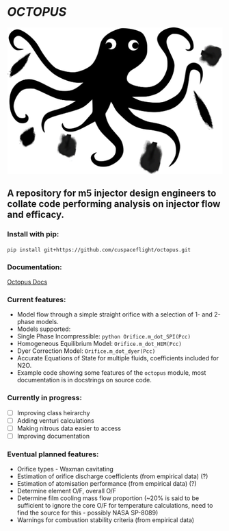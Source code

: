 # ***OCTOPUS***

<img src="img/logo.png" alt="logo" width="600"/>

## A repository for m5 injector design engineers to collate code performing analysis on injector flow and efficacy.

### Install with pip:
`pip install git+https://github.com/cuspaceflight/octopus.git`

### Documentation:
[Octopus Docs](https://cuspaceflight.github.io/octopus)

### Current features:
*   Model flow through a simple straight orifice with a selection of 1- and 2-phase models.
*   Models supported:
 *  Single Phase Incompressible: `python Orifice.m_dot_SPI(Pcc)`
 *  Homogeneous Equilibrium Model: `Orifice.m_dot_HEM(Pcc)`
 *  Dyer Correction Model: `Orifice.m_dot_dyer(Pcc)`
*   Accurate Equations of State for multiple fluids, coefficients included for N2O.
*   Example code showing some features of the `octopus` module, most documentation is in docstrings on source code.

### Currently in progress:
- [ ] Improving class heirarchy
- [ ] Adding venturi calculations
- [ ] Making nitrous data easier to access
- [ ] Improving documentation

### Eventual planned features:
*   Orifice types - Waxman cavitating
*   Estimation of orifice discharge coefficients (from empirical data) (?)
*   Estimation of atomisation performance (from empirical data) (?)
*   Determine element O/F, overall O/F
*   Determine film cooling mass flow proportion (~20% is said to be sufficient to ignore the core O/F for temperature calculations, need to find the source for this - possibly NASA SP-8089)
*   Warnings for combustion stability criteria (from empirical data)
